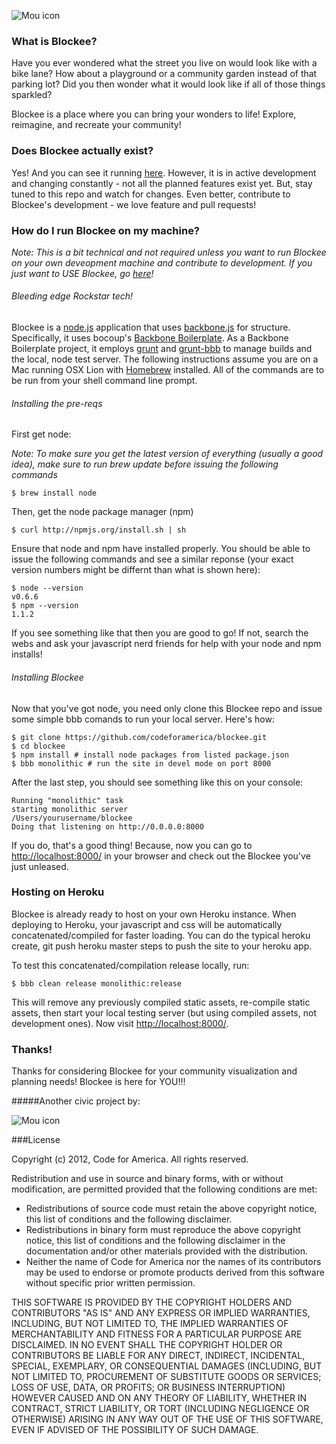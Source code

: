 ![Mou icon](https://s3.amazonaws.com/blockee/blockee_logo_static.png)

### What is Blockee?

Have you ever wondered what the street you live on would look like with a bike lane? How about a playground or a community garden instead of that parking lot? Did you then wonder what it would look like if all of those things sparkled?

Blockee is a place where you can bring your wonders to life! Explore, reimagine, and recreate your community!

### Does Blockee actually exist?

Yes! And you can see it running [here](http://blockee.org). However, it is in active development and changing constantly - not all the planned features exist yet. But, stay tuned to this repo and watch for changes. Even better, contribute to Blockee's development - we love feature and pull requests!

### How do I run Blockee on my machine?

*Note: This is a bit technical and not required unless you want to run Blockee on your own deveopment machine and contribute to development. If you just want to USE Blockee, go [here](http://blockee.org)!*

###### Bleeding edge Rockstar tech!
Blockee is a [node.js](http://nodejs.org/) application that uses [backbone.js](http://backbonejs.org/) for structure. Specifically, it uses bocoup's [Backbone Boilerplate](http://weblog.bocoup.com/introducing-the-backbone-boilerplate/). As a Backbone Boilerplate project, it employs [grunt](https://github.com/cowboy/grunt) and [grunt-bbb](https://github.com/backbone-boilerplate/grunt-bbb) to manage builds and the local, node test server. The following instructions assume you are on a Mac running OSX Lion with  [Homebrew](http://mxcl.github.com/homebrew/) installed. All of the commands are to be run from your shell command line prompt.

###### Installing the pre-reqs 

First get node:

*Note: To make sure you get the latest version of everything (usually a good idea), make sure to run brew update before issuing the following commands*

    $ brew install node

Then, get the node package manager (npm)

    $ curl http://npmjs.org/install.sh | sh
    
Ensure that node and npm have installed properly. You should be able to issue the following commands and see a similar reponse (your exact version numbers might be differnt than what is shown here):

    $ node --version
    v0.6.6
    $ npm --version
    1.1.2
    
 If you see something like that then you are good to go! If not, search the webs and ask your javascript nerd friends for help with your node and npm installs!
    
###### Installing Blockee

Now that you've got node, you need only clone this Blockee repo and issue some simple bbb comands to run your local server. Here's how:

    $ git clone https://github.com/codeforamerica/blockee.git
    $ cd blockee
    $ npm install # install node packages from listed package.json
    $ bbb monolithic # run the site in devel mode on port 8000
    
After the last step, you should see something like this on your console:

    Running "monolithic" task
    starting monolithic server
    /Users/yourusername/blockee
    Doing that listening on http://0.0.0.0:8000

If you do, that's a good thing! Because, now you can go to [http://localhost:8000/](http://localhost:8000/) in your browser and check out the Blockee you've just unleased.

### Hosting on Heroku

Blockee is already ready to host on your own Heroku instance. When deploying to Heroku, your javascript and css will be automatically concatenated/compiled for faster loading. You can do the typical heroku create, git push heroku master steps to push the site to your heroku app.
    
To test this concatenated/compilation release locally, run:

    $ bbb clean release monolithic:release
    
This will remove any previously compiled static assets, re-compile static assets, then start your local testing server (but using compiled assets, not development ones). Now visit [http://localhost:8000/](http://localhost:8000/).

### Thanks!

Thanks for considering Blockee for your community visualization and planning needs! Blockee is here for YOU!!!

#####Another civic project by:

![Mou icon](http://codeforamerica.org/wp-content/themes/cfawp2012/images/logo.png)



###License

Copyright (c) 2012, Code for America.
All rights reserved.

Redistribution and use in source and binary forms, with or without modification, are permitted provided that the following conditions are met:

* Redistributions of source code must retain the above copyright notice, this list of conditions and the following disclaimer.
* Redistributions in binary form must reproduce the above copyright notice, this list of conditions and the following disclaimer in the documentation and/or other materials provided with the distribution.
* Neither the name of Code for America nor the names of its contributors may be used to endorse or promote products derived from this software without specific prior written permission.

THIS SOFTWARE IS PROVIDED BY THE COPYRIGHT HOLDERS AND CONTRIBUTORS "AS IS" AND ANY EXPRESS OR IMPLIED WARRANTIES, INCLUDING, BUT NOT LIMITED TO, THE IMPLIED WARRANTIES OF MERCHANTABILITY AND FITNESS FOR A PARTICULAR PURPOSE ARE DISCLAIMED. IN NO EVENT SHALL THE COPYRIGHT HOLDER OR CONTRIBUTORS BE LIABLE FOR ANY DIRECT, INDIRECT, INCIDENTAL, SPECIAL, EXEMPLARY, OR CONSEQUENTIAL DAMAGES (INCLUDING, BUT NOT LIMITED TO, PROCUREMENT OF SUBSTITUTE GOODS OR SERVICES; LOSS OF USE, DATA, OR PROFITS; OR BUSINESS INTERRUPTION) HOWEVER CAUSED AND ON ANY THEORY OF LIABILITY, WHETHER IN CONTRACT, STRICT LIABILITY, OR TORT (INCLUDING NEGLIGENCE OR OTHERWISE) ARISING IN ANY WAY OUT OF THE USE OF THIS SOFTWARE, EVEN IF ADVISED OF THE POSSIBILITY OF SUCH DAMAGE.
